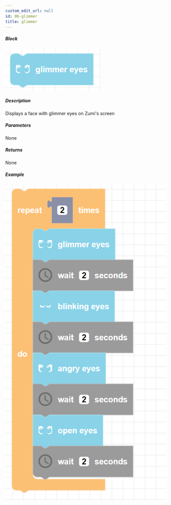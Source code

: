 ```yaml
---
custom_edit_url: null
id: 06-glimmer
title: glimmer
---
```


##### Block

![glimmer image](glimmer.png)

##### Description

Displays a face with glimmer eyes on Zumi's screen

##### Parameters

None

##### Returns

None

##### Example

![Alt text](glimmer_blinking_angry_open_example.png)
